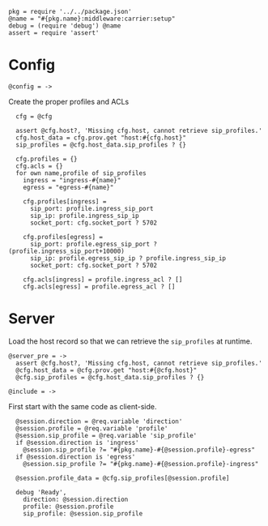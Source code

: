    pkg = require '../../package.json'
    @name = "#{pkg.name}:middleware:carrier:setup"
    debug = (require 'debug') @name
    assert = require 'assert'

Config
======

    @config = ->

Create the proper profiles and ACLs

      cfg = @cfg

      assert @cfg.host?, 'Missing cfg.host, cannot retrieve sip_profiles.'
      cfg.host_data = cfg.prov.get "host:#{cfg.host}"
      sip_profiles = @cfg.host_data.sip_profiles ? {}

      cfg.profiles = {}
      cfg.acls = {}
      for own name,profile of sip_profiles
        ingress = "ingress-#{name}"
        egress = "egress-#{name}"

        cfg.profiles[ingress] =
          sip_port: profile.ingress_sip_port
          sip_ip: profile.ingress_sip_ip
          socket_port: cfg.socket_port ? 5702

        cfg.profiles[egress] =
          sip_port: profile.egress_sip_port ? (profile.ingress_sip_port+10000)
          sip_ip: profile.egress_sip_ip ? profile.ingress_sip_ip
          socket_port: cfg.socket_port ? 5702

        cfg.acls[ingress] = profile.ingress_acl ? []
        cfg.acls[egress] = profile.egress_acl ? []

Server
======

Load the host record so that we can retrieve the `sip_profiles` at runtime.

    @server_pre = ->
      assert @cfg.host?, 'Missing cfg.host, cannot retrieve sip_profiles.'
      @cfg.host_data = @cfg.prov.get "host:#{@cfg.host}"
      @cfg.sip_profiles = @cfg.host_data.sip_profiles ? {}

    @include = ->

First start with the same code as client-side.

      @session.direction = @req.variable 'direction'
      @session.profile = @req.variable 'profile'
      @session.sip_profile = @req.variable 'sip_profile'
      if @session.direction is 'ingress'
        @session.sip_profile ?= "#{pkg.name}-#{@session.profile}-egress"
      if @session.direction is 'egress'
        @session.sip_profile ?= "#{pkg.name}-#{@session.profile}-ingress"

      @session.profile_data = @cfg.sip_profiles[@session.profile]

      debug 'Ready',
        direction: @session.direction
        profile: @session.profile
        sip_profile: @session.sip_profile
